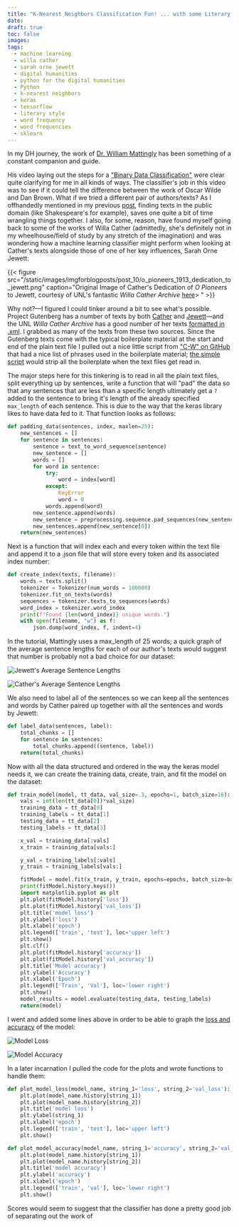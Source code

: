 ```yaml
---
title: "K-Nearest Neighbors Classification Fun! ... with some Literary Texts by Willa Cather and Sarah Orne Jewett"
date:
draft: true
toc: false
images:
tags:
  - machine learning
  - willa cather
  - sarah orne jewett
  - digital humanities
  - python for the digital humanities
  - Python
  - k-nearest neighbors
  - keras
  - tensorflow
  - literary style
  - word frequency
  - word frequencies
  - sklearn
---
```


In my DH journey, the work of [Dr. William Mattingly](https://pythonhumanities.com/python-for-dh-course/) has been something of a constant companion and guide.

His video laying out the steps for a ["Binary Data Classification"](https://www.youtube.com/watch?v=tPgQH5UTC9k) were clear quite clarifying for me in all kinds of ways. The classifier's job in this video was to see if it could tell the difference between the work of Oscar Wilde and Dan Brown. What if we tried a different pair of authors/texts? As I offhandedly mentioned in my previous [post](https://kspicer80.github.io/posts/2022-03-29-vector-space-models-and-shakespeare/), finding texts in the public domain (like Shakespeare's for example), saves one quite a bit of time wrangling things together. I also, for some, reason, have found myself going back to some of the works of Willa Cather (admittedly, she's definitely not in my wheelhouse/field of study by any stretch of the imagination) and was wondering how a machine learning classifier might perform when looking at Cather's texts alongside those of one of her key influences, Sarah Orne Jewett:

{{< figure src="/static/images/imgforblogposts/post_10/o_pioneers_1913_dedication_to_jewett.png" caption="Original Image of Cather's Dedication of _O Pioneers_ to Jewett, courtesy of UNL's fantastic _Willa Cather Archive_ [here](https://cather.unl.edu/writings/books/0017)> " >}}

Why not?—I figured I could tinker around a bit to see what's possible. Project Gutenberg has a number of texts by both [Cather](https://www.gutenberg.org/ebooks/author/22) and [Jewett](https://www.gutenberg.org/ebooks/author/202)—and the UNL _Willa Cather Archive_ has a good number of her texts [formatted in .xml](https://cather.unl.edu/writings/books). I grabbed as many of the texts from these two sources. Since the Gutenberg texts come with the typical boilerplate material at the start and end of the plain text file I pulled out a nice little script from ["C-W" on GitHub](https://github.com/c-w/gutenberg) that had a nice list of phrases used in the boilerplate material; [the simple script](https://github.com/kspicer80/authorship_attribution_studies/blob/main/cather_jewett/strip_headers_and_footers.py) would strip all the boilerplate when the text files get read in.

The major steps here for this tinkering is to read in all the plain text files, split everything up by sentences, write a function that will "pad" the data so that any sentences that are less than a specific length ultimately get a ```?``` added to the sentence to bring it's length of the already specified ```max_length``` of each sentence. This is due to the way that the keras library likes to have data fed to it. That function looks as follows:

``` python
def padding_data(sentences, index, maxlen=25):
    new_sentences = []
    for sentence in sentences:
        sentence = text_to_word_sequence(sentence)
        new_sentence = []
        words = []
        for word in sentence:
            try:
                word = index[word]
            except:
                KeyError
                word = 0
            words.append(word)
        new_sentence.append(words)
        new_sentence = preprocessing.sequence.pad_sequences(new_sentence, maxlen=maxlen, padding='post')
        new_sentences.append(new_sentence[0])
    return(new_sentences)
  ```

Next is a function that will index each and every token within the text file and append it to a .json file that will store every token and its associated index number:

``` python
def create_index(texts, filename):
    words = texts.split()
    tokenizer = Tokenizer(num_words = 100000)
    tokenizer.fit_on_texts(words)
    sequences = tokenizer.texts_to_sequences(words)
    word_index = tokenizer.word_index
    print(f"Found {len(word_index)} unique words.")
    with open(filename, "w") as f:
        json.dump(word_index, f, indent=4)
```

In the tutorial, Mattingly uses a max_length of 25 words; a quick graph of the average sentence lengths for each of our author's texts would suggest that number is probably not a bad choice for our dataset:

![Jewett's Average Sentence Lengths](/static/images/imgforblogposts/post_10/jewett_mean_sentence_lengths.png)

![Cather's Average Sentence Lengths](/static/images/imgforblogposts/post_10/cather_mean_sentence_lengths.png)

We also need to label all of the sentences so we can keep all the sentences and words by Cather paired up together with all the sentences and words by Jewett:

``` python
def label_data(sentences, label):
    total_chunks = []
    for sentence in sentences:
        total_chunks.append((sentence, label))
    return(total_chunks)
```

Now with all the data structured and ordered in the way the keras model needs it, we can create the training data, create, train, and fit the model on the dataset:

``` python
def train_model(model, tt_data, val_size=.3, epochs=1, batch_size=16):
    vals = int(len(tt_data[0])*val_size)
    training_data = tt_data[0]
    training_labels = tt_data[1]
    testing_data = tt_data[2]
    testing_labels = tt_data[3]

    x_val = training_data[:vals]
    x_train = training_data[vals:]

    y_val = training_labels[:vals]
    y_train = training_labels[vals:]

    fitModel = model.fit(x_train, y_train, epochs=epochs, batch_size=batch_size, validation_data=(x_val, y_val), verbose=2, shuffle=True)
    print(fitModel.history.keys())
    import matplotlib.pyplot as plt
    plt.plot(fitModel.history['loss'])
    plt.plot(fitModel.history['val_loss'])
    plt.title('model loss')
    plt.ylabel('loss')
    plt.xlabel('epoch')
    plt.legend(['train', 'test'], loc='upper left')
    plt.show()
    plt.clf()
    plt.plot(fitModel.history['accuracy'])
    plt.plot(fitModel.history['val_accuracy'])
    plt.title('Model accuracy')
    plt.ylabel('Accuracy')
    plt.xlabel('Epoch')
    plt.legend(['Train', 'Val'], loc='lower right')
    plt.show()
    model_results = model.evaluate(testing_data, testing_labels)
    return(model)
  ```

I went and added some lines above in order to be able to graph the [loss and accuracy](https://stackoverflow.com/questions/34518656/how-to-interpret-loss-and-accuracy-for-a-machine-learning-model#:~:text=Loss%20value%20implies%20how%20well,no%20learning%20is%20taking%20place) of the model:

![Model Loss](/static/images/imgforblogposts/post_10/model_loss.png)

![Model Accuracy](/static/images/imgforblogposts/post_10/model_accuracy.png)

In a later incarnation I pulled the code for the plots and wrote functions to handle them:

``` python
def plot_model_loss(model_name, string_1='loss', string_2='val_loss'):
    plt.plot(model_name.history[string_1])
    plt.plot(model_name.history[string_2])
    plt.title('model loss')
    plt.ylabel(string_1)
    plt.xlabel('epoch')
    plt.legend(['train', 'test'], loc='upper left')
    plt.show()

def plot_model_accuracy(model_name, string_1='accuracy', string_2='val_accuracy'):
    plt.plot(model_name.history[string_1])
    plt.plot(model_name.history[string_2])
    plt.title('model accuracy')
    plt.ylabel('accuracy')
    plt.xlabel('epoch')
    plt.legend(['train', 'val'], loc='lower right')
    plt.show()
```

Scores would seem to suggest that the classifier has done a pretty good job of separating out the work of 

